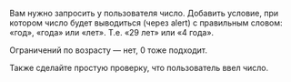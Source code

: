 
Вам нужно запросить у пользователя число. Добавить условие, при котором число будет выводиться (через alert) 
с правильным словом: «год», «года» или «лет». Т.е. «29 лет» или «4 года».

Ограничений по возрасту — нет, 0 тоже подходит.

Также сделайте простую проверку, что пользователь ввел число.

